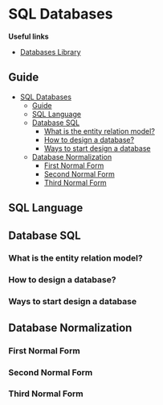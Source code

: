 # SQL Databases

**Useful links**

- [Databases Library]()

## Guide

- [SQL Databases](#sql-databases)
  - [Guide](#guide)
  - [SQL Language](#sql-language)
  - [Database SQL](#database-sql)
    - [What is the entity relation model?](#what-is-the-entity-relation-model)
    - [How to design a database?](#how-to-design-a-database)
    - [Ways to start design a database](#ways-to-start-design-a-database)
  - [Database Normalization](#database-normalization)
    - [First Normal Form](#first-normal-form)
    - [Second Normal Form](#second-normal-form)
    - [Third Normal Form](#third-normal-form)

## SQL Language

## Database SQL

### What is the entity relation model?

### How to design a database?

### Ways to start design a database

## Database Normalization

### First Normal Form

### Second Normal Form

### Third Normal Form